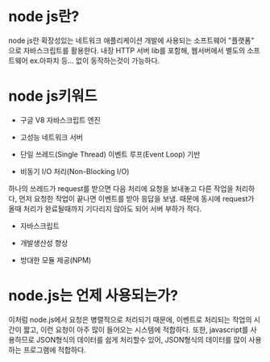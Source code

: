 # node js란?

node js란 확장성있는 네트워크 애플리케이션 개발에 사용되는 소프트웨어 "플랫폼" 으로 자바스크립트를 활용한다. 내장 HTTP 서버 lib를 포함해, 웹서버에서 별도의 소프트웨어 ex.아파치 등... 없이 동작하는것이 가능하다.

# node js키워드

- 구글 V8 자바스크립트 엔진

- 고성능 네트워크 서버

- 단일 쓰레드(Single Thread) 이벤트 루프(Event Loop) 기반

- 비동기 I/O 처리(Non-Blocking I/O)

하나의 쓰레드가 request를 받으면 다음 처리에 요청을 보내놓고 다른 작업을 처리하다, 먼저 요청한 작업이 끝나면 이벤트를 받아 응답을 보냄. 때문에 동시에 request가 올때 처리가 완료될때까지 기다리지 않아도 되어 서버 부하가 적다.

- 자바스크립트

- 개발생산성 향상

- 방대한 모듈 제공(NPM)


# node.js는 언제 사용되는가?
이처럼 node.js에서 요청은 병렬적으로 처리되기 때문에, 이벤트로 처리되는 작업의 시간이 짧고, 이런 요청이 아주 많이 들어오는 시스템에 적합하다.
또한, javascript를 사용하므로 JSON형식의 데이터를 쉽게 처리할수 있어, JSON형식의 데이터를 많이 사용하는 프로그램에 적합하다.

